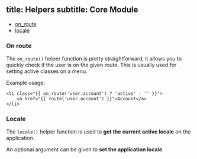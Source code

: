 title: Helpers
subtitle: Core Module
-------

- [on_route](#on_route)
- [locale](#locale)

### <a class="anchor" name="on_route" href="#on_route"></a> On route

The `on_route()` helper function is pretty straightforward, it allows you to quickly check if the user is on the given route. This is usually used for setting active classes on a menu.

Example usage: 

``` .language-php
<li class="{{ on_route('user.account') ? 'active' : '' }}">
    <a href="{{ route('user.account') }}">Account</a>
</li>
```


### <a class="anchor" name="locale" href="#locale"></a> Locale

The `locale()` helper function is used to **get the current active locale** on the application. 

An optional argument can be given to **set the application locale**.


